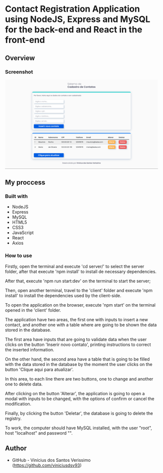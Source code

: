 # Contact Registration Application using NodeJS, Express and MySQL for the back-end and React in the front-end

## Overview

### Screenshot

![](./screenshot.png)

## My proccess

### Built with

-   NodeJS
-   Express
-   MySQL
-   HTML5
-   CSS3
-   JavaScript
-   React
-   Axios

### How to use

Firstly, open the terminal and execute 'cd server/' to select the server folder, after that execute 'npm install' to install de necessary dependencies.

After that, execute 'npm run start:dev' on the terminal to start the server;

Then, open another terminal, travel to the 'client' folder and execute 'npm install' to install the dependencies used by the client-side.

To open the application on the browser, execute 'npm start' on the terminal opened in the 'client' folder.

The application have two areas, the first one with inputs to insert a new contact, and another one with a table where are going to be shown the data stored in the database.

The first area have inputs that are going to validate data when the user clicks on the button 'Inserir novo contato', printing instructions to correct the inserted information.

On the other hand, the second area have a table that is going to be filled with the data stored in the database by the moment the user clicks on the button 'Clique aqui para atualizar'.

In this area, to each line there are two buttons, one to change and another one to delete data.

After clicking on the button 'Alterar', the application is going to open a modal with inputs to be changed, with the options of confirm or cancel the modification.

Finally, by clicking the button 'Deletar', the database is going to delete the registry.

To work, the computer should have MySQL installed, with the user "root", host "localhost" and password "".

## Author

-   GitHub - Vinícius dos Santos Verissimo (https://github.com/viniciusdsv93)
